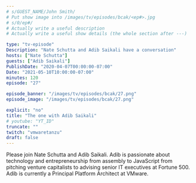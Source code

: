 ```yaml
---
# s/GUEST_NAME/John Smith/
# Put show image into /images/tv/episodes/bcak/<ep#>.jpg
# s/0/ep#/
# Actually write a useful description
# Actually write a useful show details (the whole section after ---)

type: "tv-episode"
Description: "Nate Schutta and Adib Saikali have a conversation"
hosts: ["Nate Schutta"]
guests: ["Adib Saikali"]
PublishDate: "2020-04-07T00:00:00-07:00"
Date: "2021-05-10T10:00:00-07:00"
minutes: 120
episode: "27"

episode_banner: "/images/tv/episodes/bcak/27.png"
episode_image: "/images/tv/episodes/bcak/27.png"

explicit: "no"
title: "The one with Adib Saikali"
# youtube: "YT_ID"
truncate: ""
twitch: "vmwaretanzu"
draft: false
---
```


Please join Nate Schutta and Adib Saikali. Adib is passionate about technology and entrepreneurship from assembly to JavaScript from pitching venture capitalists to advising senior IT executives at Fortune 500. Adib is currently a Principal Platform Architect at VMware.

